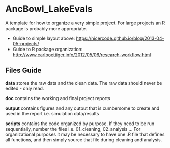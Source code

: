 # AncBowl_LakeEvals

A template for how to organize a very simple project. For large projects an R package is probably more appropriate.

* Guide to simple layout above: https://nicercode.github.io/blog/2013-04-05-projects/
* Guide to R package organization: http://www.carlboettiger.info/2012/05/06/research-workflow.html



## Files Guide

__data__ stores the raw data and the clean data. The raw data should never be edited - only read.

__doc__ contains the working and final project reports

__output__ contains figures and any output that is cumbersome to create and used in the report i.e. simulation data/results

__scripts__ contains the code organized by purpose. If they need to be run sequentially, number the files i.e. 01_cleaning, 02_analysis ...
            For organizational purposes it may be necessary to have one .R file that defines all functions, and then simply source that file during cleaning and analysis.

